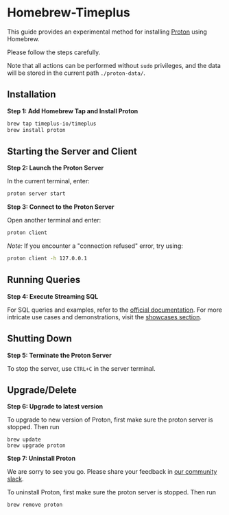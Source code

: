 

# Homebrew-Timeplus

This guide provides an experimental method for installing [Proton](https://github.com/timeplus-io/proton/) using Homebrew.

Please follow the steps carefully.

Note that all actions can be performed without `sudo` privileges, and the data will be stored in the current path `./proton-data/`.

## Installation

**Step 1: Add Homebrew Tap and Install Proton**

```bash
brew tap timeplus-io/timeplus
brew install proton
```

## Starting the Server and Client

**Step 2: Launch the Proton Server**

In the current terminal, enter:

```bash
proton server start
```

**Step 3: Connect to the Proton Server**

Open another terminal and enter:

```bash
proton client
```

*Note:* If you encounter a "connection refused" error, try using:

```bash
proton client -h 127.0.0.1
```

## Running Queries

**Step 4: Execute Streaming SQL**

For SQL queries and examples, refer to the [official documentation](https://docs.timeplus.com/). For more intricate use cases and demonstrations, visit the [showcases section](https://docs.timeplus.com/showcases).

## Shutting Down

**Step 5: Terminate the Proton Server**

To stop the server, use `CTRL+C` in the server terminal.

## Upgrade/Delete

**Step 6: Upgrade to latest version**

To upgrade to new version of Proton, first make sure the proton server is stopped.
Then run
```shell
brew update
brew upgrade proton
```
**Step 7: Uninstall Proton**

We are sorry to see you go. Please share your feedback in [our community slack](https://timeplus.com/slack).

To uninstall Proton, first make sure the proton server is stopped.
Then run
```shell
brew remove proton
```
